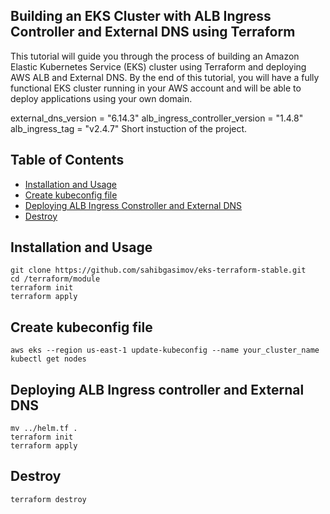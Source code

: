 ## Building an EKS Cluster with ALB Ingress Controller and External DNS using Terraform


This tutorial will guide you through the process of building an Amazon Elastic Kubernetes Service (EKS) cluster using Terraform and deploying AWS ALB and External DNS. By the end of this tutorial, you will have a fully functional EKS cluster running in your AWS account and will be able to deploy applications using your own domain.


external_dns_version = "6.14.3"
alb_ingress_controller_version = "1.4.8"
alb_ingress_tag = "v2.4.7"
Short instuction of the project.

## Table of Contents

- [Installation and Usage](#installation)
- [Create kubeconfig file](#documentation)
- [Deploying ALB Ingress Constroller and External DNS](#contributing)
- [Destroy](#destroy)

## Installation and Usage

```
git clone https://github.com/sahibgasimov/eks-terraform-stable.git
cd /terraform/module
terraform init 
terraform apply
```

## Create kubeconfig file

```
aws eks --region us-east-1 update-kubeconfig --name your_cluster_name
kubectl get nodes

```
## Deploying ALB Ingress controller and External DNS

```
mv ../helm.tf .
terraform init 
terraform apply
```

## Destroy

```
terraform destroy
```

